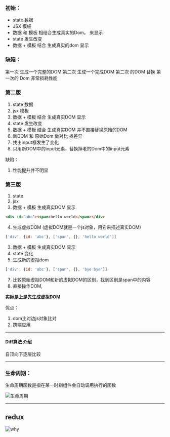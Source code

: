 ### 初始：
  - state 数据
  - JSX 模板
  - 数据 和 模板 相结合生成真实的Dom， 来显示
  - state 发生改变
  - 数据 + 模板 结合 生成真实的dom 显示
### 缺陷：
  第一次 生成一个完整的DOM
  第二次 生成一个完成DOM
  第二次 的DOM 替换 第一次的 Dom 非常损耗性能

### 第二版
1. state 数据
2. jsx 模板
3. 数据 + 模板 结合 生成真实DOM 显示
4. state 发生改变
5. 数据 + 模板 结合 生成真实DOM 并不直接替换原始的DOM
6. 新DOM 和 原始Dom 做对比 找差异
7. 找出input框发生了变化
8. 只用新DOM中的input元素，替换掉老的Dom中的input元素

缺陷：
1. 性能提升并不明显

### 第三版

1. state
2. jsx
3. 数据 + 模板 生成真实DOM 显示
```html
<div id="abc"><span>hello world</span></div>
```
4. 生成虚拟DOM (虚拟DOM就是一个js对象，用它来描述真实DOM)
```javascript
['div', {id: 'abc'}, ['span', {}, 'hello world']]
```
3. 数据 + 模板 生成真实DOM 显示
5. state 变化
6. 生成新的虚拟dom
```javascript
['div', {id: 'abc'}, ['span', {}, 'bye bye']]
```
7. 比较原始虚拟DOM和新的虚拟DOM的区别，找到区别是span中的内容
8. 直接操作DOM,

**实际是上是先生成虚拟DOM**

优点：
  1. dom比对边js对象比对
  2. 跨端应用

---

#### Diff算法 介绍
自顶向下逐层比较

---
### 生命周期：
  生命周期函数是指在某一时刻组件会自动调用执行的函数

![生命周期](https://ws1.sinaimg.cn/large/9e58a4edly1fxp2odeutmj21460kdwm1.jpg)

---


## redux

![why](https://ws1.sinaimg.cn/large/9e58a4edly1fxq6hwqg3ej20ww0ic768.jpg)






